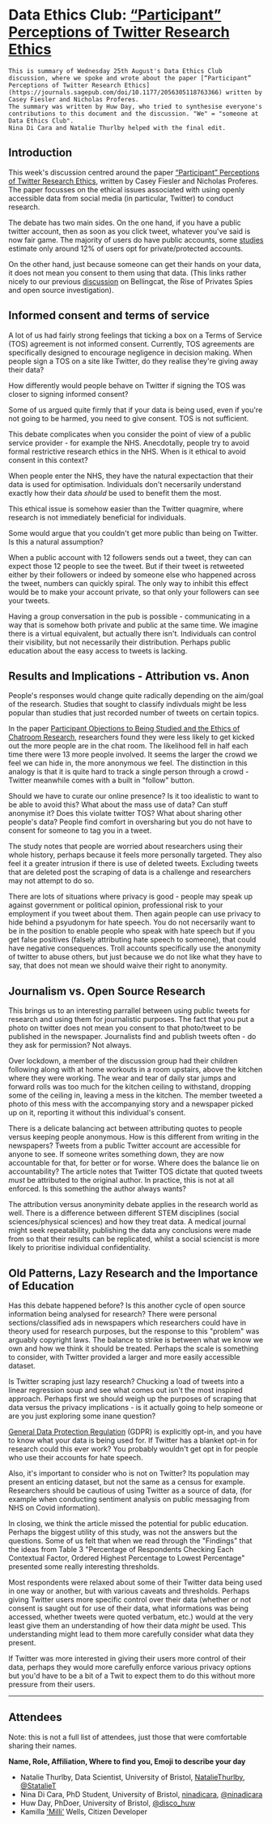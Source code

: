 # Data Ethics Club: [“Participant” Perceptions of Twitter Research Ethics](https://journals.sagepub.com/doi/10.1177/2056305118763366)

```{admonition} What's this? 
This is summary of Wednesday 25th August's Data Ethics Club discussion, where we spoke and wrote about the paper [“Participant” Perceptions of Twitter Research Ethics](https://journals.sagepub.com/doi/10.1177/2056305118763366) written by Casey Fiesler and Nicholas Proferes.
The summary was written by Huw Day, who tried to synthesise everyone's contributions to this document and the discussion. "We" = "someone at Data Ethics Club". 
Nina Di Cara and Natalie Thurlby helped with the final edit.
```
## Introduction

This week's discussion centred around the paper [“Participant” Perceptions of Twitter Research Ethics](https://journals.sagepub.com/doi/10.1177/2056305118763366), written by Casey Fiesler and Nicholas Proferes. The paper focusses on the ethical issues associated with using openly accessible data from social media (in particular, Twitter) to conduct research. 

The debate has two main sides. On the one hand, if you have a public twitter account, then as soon as you click tweet, whatever you've said is now fair game. The majority of users do have public accounts, some [studies](http://temp.beevolve.com/twitter-statistics/) estimate only around 12% of users opt for private/protected accounts. 

On the other hand, just because someone can get their hands on your data, it does not mean you consent to them using that data. (This links rather nicely to our previous [discussion](https://very-good-science.github.io/data-ethics-club/contents/write_ups/2021/28-07-21_writeup.html) on Bellingcat, the Rise of Privates Spies and open source investigation). 

## Informed consent and terms of service

A lot of us had fairly strong feelings that ticking a box on a Terms of Service (TOS) agreement is not informed consent. Currently, TOS agreements are specifically designed to encourage negligence in decision making. When people sign a TOS on a site like Twitter, do they realise they're giving away their data? 

How differently would people behave on Twitter if signing the TOS was closer to signing informed consent?

Some of us argued quite firmly that if your data is being used, even if you're not going to be harmed, you need to give consent. TOS is not sufficient.

This debate complicates when you consider the point of view of a public service provider - for example the NHS. Anecdotally, people try to avoid formal restrictive research ethics in the NHS.  When is it ethical to avoid consent in this context?

When people enter the NHS, they have the natural expectaction that their data is used for optimisation. Individuals don't necersarily understand exactly how their data *should* be used to benefit them the most. 

This ethical issue is somehow easier than the Twitter quagmire, where research is not immediately beneficial for individuals.

Some would argue that you couldn't get more public than being on Twitter. Is this a natural assumption? 

When a public account with 12 followers sends out a tweet, they can can expect those 12 people to see the tweet. But if their tweet is retweeted either by their followers or indeed by someone else who happened across the tweet, numbers can quickly spiral. The only way to inhibit this effect would be to make your account private, so that only your followers can see your tweets. 

Having a group conversation in the pub is possible - communicating in a way that is somehow both private and public at the same time. We imagine there is a virtual equivalent, but actually there isn't. Individuals can control their visibility, but not necessarily their distribution. Perhaps public education about the easy access to tweets is lacking.

## Results and Implications - Attribution vs. Anon

People's responses would change quite radically depending on the aim/goal of the research. Studies that sought to classify indivduals might be less popular than studies that just recorded number of tweets on certain topics.

In the paper [Participant Objections to Being Studied and the Ethics of Chatroom Research](https://www.tandfonline.com/doi/abs/10.1080/01972240490423030), researchers found they were less likely to get kicked out the more people are in the chat room. The likelihood fell in half each time there were 13 more people involved. It seems the larger the crowd we feel we can hide in, the more anonymous we feel. The distinction in this analogy is that it is quite hard to track a single person through a crowd - Twitter meanwhile comes with a built in "follow" button.

Should we have to curate our online presence? Is it too idealistic to want to be able to avoid this? What about the mass use of data? Can stuff anonymise it? Does this violate twitter TOS? What about sharing other people's data? People find comfort in oversharing but you do not have to consent for someone to tag you in a tweet.

The study notes that people are worried about researchers using their whole history, perhaps because it feels more personally targeted. They also feel it a greater intrusion if there is use of deleted tweets. Excluding tweets that are deleted post the scraping of data is a challenge and researchers may not attempt to do so.

There are lots of situations where privacy is good - people may speak up against government or political opinion, professional risk to your employment if you tweet about them. Then again people can use privacy to hide behind a psyudonym for hate speech. You do not necersarily want to be in the position to enable people who speak with hate speech but if you get false positives (falsely attributing hate speech to someone), that could have negative consequences. Troll accounts specifically use the anonymity of twitter to abuse others, but just because we do not like what they have to say, that does not mean we should waive their right to anonymity. 

## Journalism vs. Open Source Research

This brings us to an interesting parrallel between using public tweets for research and using them for journalistic purposes. The fact that you put a photo on twitter does not mean you consent to that photo/tweet to be published in the newspaper. Journalists find and publish tweets often - do they ask for permission? Not always.

Over lockdown, a member of the discussion group had their children following along with at home workouts in a room upstairs, above the kitchen where they were working. The wear and tear of daily star jumps and forward rolls was too much for the kitchen ceiling to withstand, dropping some of the ceiling in, leaving a mess in the kitchen. The member tweeted a photo of this mess with the accompanying story and a newspaper picked up on it, reporting it without this individual's consent. 

There is a delicate balancing act between attributing quotes to people versus keeping people anonymous. How is this different from writing in the newspapers? Tweets from a public Twitter account are accessible for anyone to see. If someone writes something down, they are now accountable for that, for better or for worse. Where does the balance lie on accountability? The article notes that Twitter TOS dictate that quoted tweets *must* be attributed to the original author. In practice, this is not at all enforced. Is this something the author always wants? 

The attribution versus anonyminity debate applies in the research world as well. There is a difference between different STEM disciplines (social sciences/physical sciences) and how they treat data. A medical journal might seek repeatability, publishing the data any conclusions were made from so that their results can be replicated, whilst a social sciencist is more likely to prioritise individual confidentiality. 

## Old Patterns, Lazy Research and the Importance of Education

Has this debate happened before? Is this another cycle of open source information being analysed for research? There were personal sections/classified ads in newspapers which researchers could have in theory used for research purposes, but the response to this "problem" was arguably copyright laws. The balance to strike is between what we know we own and how we think it should be treated. Perhaps the scale is something to consider, with Twitter provided a larger and more easily accessible dataset.

Is Twitter scraping just lazy research? Chucking a load of tweets into a linear regression soup and see what comes out isn't the most inspired approach. Perhaps first we should weigh up the purposes of scraping that data versus the privacy implications - is it actually going to help someone or are you just exploring some inane question? 

[General Data Protection Regulation](https://gdpr-info.eu/) (GDPR) is explicitly opt-in, and you have to know what your data is being used for. If Twitter has a blanket opt-in for research could this ever work? You probably wouldn't get opt in for people who use their accounts for hate speech. 

Also, it's important to consider who is not on Twitter? Its population may present an enticing dataset, but not the same as a census for example. Researchers should be cautious of using Twitter as a source of data, (for example when conducting sentiment analysis on public messaging from NHS on Covid information). 

In closing, we think the article missed the potential for public education. Perhaps the biggest utility of this study, was not the answers but the questions. Some of us felt that when we read through the "Findings" that the ideas from Table 3 "Percentage of Respondents Checking Each Contextual
Factor, Ordered Highest Percentage to Lowest Percentage" presented some really interesting thresholds.

Most respondents were relaxed about some of their Twitter data being used in one way or another, but with various caveats and thresholds. Perhaps giving Twitter users more specific control over their data (whether or not consent is saught out for use of their data, what informations was being accessed, whether tweets were quoted verbatum, etc.) would at the very least give them an understanding of how their data *might* be used. This understanding might lead to them more carefully consider what data they present. 

If Twitter was more interested in giving their users more control of their data, perhaps they would more carefully enforce various privacy options but you'd have to be a bit of a Twit to expect them to do this without more pressure from their users.

---

## Attendees

Note: this is not a full list of attendees, just those that were comfortable sharing their names.

__Name, Role, Affiliation, Where to find you, Emoji to describe your day__
- Natalie Thurlby, Data Scientist, University of Bristol, [NatalieThurlby](https://github.com/NatalieThurlby/), [@StatalieT](https://twitter.com/StatalieT) 
- Nina Di Cara, PhD Student, University of Bristol, [ninadicara](https://github.com/ninadicara/), [@ninadicara](https://twitter.com/ninadicara)
- Huw Day, PhDoer, University of Bristol, [@disco_huw](https://twitter.com/disco_huw)
- Kamilla ['Milli'](https://www.linkedin.com/in/kamilla-wells/) Wells, Citizen Developer
